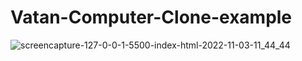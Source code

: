 # Vatan-Computer-Clone-example 


![screencapture-127-0-0-1-5500-index-html-2022-11-03-11_44_44](https://user-images.githubusercontent.com/95828884/199679259-82d708b4-8393-451a-b0c7-f89432725006.png)
